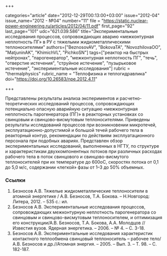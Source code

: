+++

categories="article"
date="2012-12-29T00:13:00+03:00"
issue="2012-04"
issue_name="2012 - №04"
number="11"
file = "https://static.nuclear-power-engineering.ru/articles/2012/04/11.pdf"
first_page="92"
last_page="101"
udc="621.039.586"
title="Экспериментальные исследования процессов, сопровождающих аварию «межконтурная неплотность ПГ» в РУ с тяжелыми жидкометаллическими теплоносителями"
authors=["BeznosovAV", "BokovaTA", "NovozhilovaOO", "MatjuninAK", "KhimichVL", "PichkoSN"]
tags=["реактор на быстрых нейтронах", "парогенератор", "межконтурная неплотность ПГ", "течь", "отверстие истечения", "струйное истечение", "пузырьковое истечение", "экспериментальные исследования"]
rubric = "thermalphysics"
rubric_name = "Теплофизика и теплогидравлика"
doi="https://doi.org/10.26583/npe.2012.4.11"

+++

Представлены результаты анализа экспериментов и расчетно-теоретических исследований процессов, сопровождающих потенциально опасную аварийную ситуацию «межконтурная неплотность парогенератора (ПГ)» в реакторных установках со свинцовым и свинцово-висмутовым теплоносителями. Приведены результаты исследований процессов при возникновении микротечей, эксплуатационно-допустимой и большой течей рабочего тела в реакторный контур, рекомендации по действиям эксплуатационного персонала при подобных авариях. Представлен обзор экспериментальных исследований, выполненных в НГТУ, по структуре и характеристикам двухкомпонентных потоков при различных расходах рабочего тела в поток свинцового и свинцово-висмутого теплоносителей при их температуре до 600оС, скоростях потока от 0,1 до 5,0 м/с, содержании «легкой» фазы от 1–3 до 50% объемных.

### Ссылки

1. Безносов А.В. Тяжелые жидкометаллические теплоносители в атомной энергетике / А.В. Безносов, Т.А. Бокова. – Н.Новгород: Литера, 2012. – 535 с.: ил.
2. Безносов А.В. Экспериментальные исследования процессов, сопровождающих межконтурную неплотность парогенератора со свинцовым и свинцово-висмутовым теплоносителем, и оптимизация его конструкции/А.В. Безносов, Т.А. Бокова, А.А. Молодцов // Известия вузов. Ядерная энергетика. – 2006. – № 4. – С. 3-18.
3. Безносов А.В. Экспериментальные исследования характеристик контактного теплообмена свинцовый теплоноситель – рабочее тело/А.В. Безносов и др.//Атомная энергия. – 2005. – Вып. 3. – Т. 98. – С. 182-187.